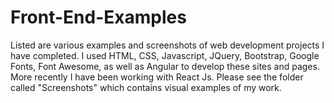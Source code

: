 # Front-End-Examples
Listed are various examples and screenshots of web development projects I have completed. I used HTML, CSS, Javascript, JQuery, Bootstrap, Google Fonts, Font Awesome, as well as Angular to develop these sites and pages. More recently I have been working with React Js.
Please see the folder called "Screenshots" which contains visual examples of my work.
